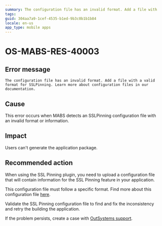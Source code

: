 ```yaml
---
summary: The configuration file has an invalid format. Add a file with a valid format for SSLPinning. Learn more about configuration files in our documentation.
tags:
guid: 304aa7a9-1cef-4535-b1ed-9b3c0b1b1b84
locale: en-us
app_type: mobile apps
---
```


# OS-MABS-RES-40003

## Error message

`The configuration file has an invalid format. Add a file with a valid format for SSLPinning. Learn more about configuration files in our documentation.`

## Cause

This error occurs when MABS detects an SSLPinning configuration file with an invalid format or information.

## Impact

Users can't generate the application package.

## Recommended action

When using the SSL Pinning plugin, you need to upload a configuration file that will contain information for the SSL Pinning feature in your application.

This configuration file must follow a specific format. Find more about this configuration file [here](https://success.outsystems.com/Documentation/11/Extensibility_and_Integration/Mobile_Plugins/SSL_Pinning_Plugin#create-the-configuration-file).

Validate the SSL Pinning configuration file to find and fix the inconsistency and retry the building the application.

If the problem persists, create a case with [OutSystems support](https://www.outsystems.com/support/portal/open-support-case?ErrorCode=OS-MABS-RES-40003).
